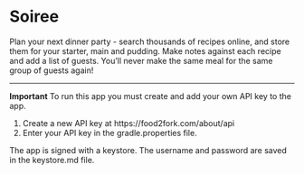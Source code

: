 # Soiree

Plan your next dinner party - search thousands of recipes online, and store them for your starter, main and pudding. Make notes against each recipe and add a list of guests. You’ll never make the same meal for the same group of guests again! 

<hr>

<strong>Important</strong>
To run this app you must create and add your own API key to the app.
<ol>
  <li>Create a new API key at https://food2fork.com/about/api</li>
  <li>Enter your API key in the gradle.properties file.</li>
  </ol>

The app is signed with a keystore. The username and password are saved in the keystore.md file.
